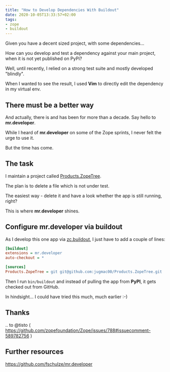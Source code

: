```yaml
---
title: "How to Develop Dependencies With Buildout"
date: 2020-10-05T13:33:57+02:00
tags:
- zope
- buildout
---
```


Given you have a decent sized project, with some dependencies...

How can you develop and test a dependency against your main project,
when it is not yet published on PyPi?

Well, until recently,
I relied on a strong test suite and mostly developed "blindly".

When I wanted to see the result,
I used **Vim** to directly edit the dependency in my virtual env.

## There must be a better way

And actually, there is and has been for more than a decade.
Say hello to **mr.developer**.

While I heard of **mr.developer** on some of the Zope sprints,
I never felt the urge to use it.

But the time has come.

## The task

I maintain a project called [Products.ZopeTree](https://github.com/jugmac00/Products.ZopeTree).

The plan is to delete a file which is not under test.

The easiest way - delete it and have a look whether the app is still running, right?

This is where **mr.developer** shines.

## Configure mr.developer via buildout

As I develop this one app via [zc.buildout](https://pypi.org/project/zc.buildout/),
I just have to add a couple of lines:

```ini
[buildout]
extensions = mr.developer
auto-checkout = *

[sources]
Products.ZopeTree = git git@github.com:jugmac00/Products.ZopeTree.git
```

Then I run `bin/buildout` and instead of pulling the app from **PyPI**, it gets checked out from GitHub.

In hindsight... I could have tried this much, much earlier :-)

## Thanks

.. to @tisto ( https://github.com/zopefoundation/Zope/issues/788#issuecomment-589782756 )

## Further resources

https://github.com/fschulze/mr.developer
